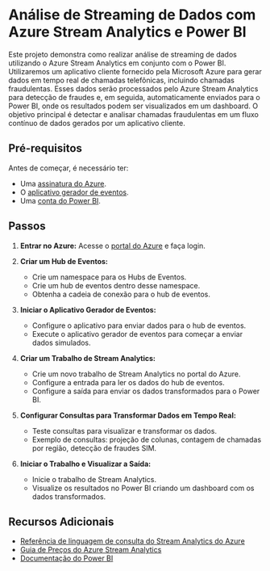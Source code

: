 # Análise de Streaming de Dados com Azure Stream Analytics e Power BI

Este projeto demonstra como realizar análise de streaming de dados utilizando o Azure Stream Analytics em conjunto com o Power BI. Utilizaremos um aplicativo cliente fornecido pela Microsoft Azure para gerar dados em tempo real de chamadas telefônicas, incluindo chamadas fraudulentas. Esses dados serão processados pelo Azure Stream Analytics para detecção de fraudes e, em seguida, automaticamente enviados para o Power BI, onde os resultados podem ser visualizados em um dashboard. O objetivo principal é detectar e analisar chamadas fraudulentas em um fluxo contínuo de dados gerados por um aplicativo cliente.

## Pré-requisitos
Antes de começar, é necessário ter:

- Uma [assinatura do Azure](https://azure.microsoft.com/pt-br/free/).
- O [aplicativo gerador de eventos](https://aka.ms/asatelcodatagen).
- Uma [conta do Power BI](https://powerbi.microsoft.com/pt-br/).

## Passos

1. **Entrar no Azure:**
   Acesse o [portal do Azure](https://portal.azure.com/) e faça login.

2. **Criar um Hub de Eventos:**
   - Crie um namespace para os Hubs de Eventos.
   - Crie um hub de eventos dentro desse namespace.
   - Obtenha a cadeia de conexão para o hub de eventos.

3. **Iniciar o Aplicativo Gerador de Eventos:**
   - Configure o aplicativo para enviar dados para o hub de eventos.
   - Execute o aplicativo gerador de eventos para começar a enviar dados simulados.

4. **Criar um Trabalho de Stream Analytics:**
   - Crie um novo trabalho de Stream Analytics no portal do Azure.
   - Configure a entrada para ler os dados do hub de eventos.
   - Configure a saída para enviar os dados transformados para o Power BI.

5. **Configurar Consultas para Transformar Dados em Tempo Real:**
   - Teste consultas para visualizar e transformar os dados.
   - Exemplo de consultas: projeção de colunas, contagem de chamadas por região, detecção de fraudes SIM.

6. **Iniciar o Trabalho e Visualizar a Saída:**
   - Inicie o trabalho de Stream Analytics.
   - Visualize os resultados no Power BI criando um dashboard com os dados transformados.

## Recursos Adicionais
- [Referência de linguagem de consulta do Stream Analytics do Azure](https://docs.microsoft.com/pt-br/azure/stream-analytics/stream-analytics-query-language-reference)
- [Guia de Preços do Azure Stream Analytics](https://azure.microsoft.com/pt-br/pricing/details/stream-analytics/)
- [Documentação do Power BI](https://docs.microsoft.com/pt-br/power-bi/)
